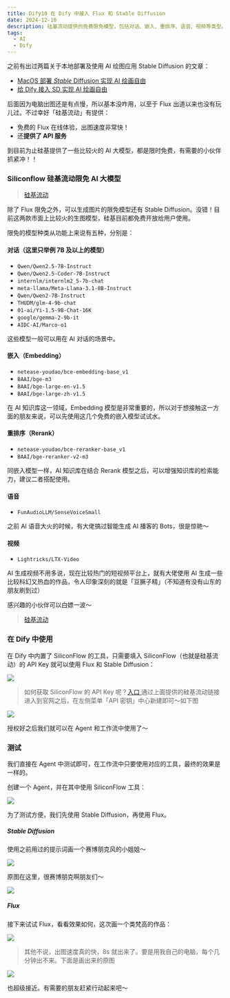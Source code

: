 ```yaml
---
title: Dify10 在 Dify 中接入 Flux 和 Stable Diffusion
date: 2024-12-10
description: 硅基流动提供的免费限免模型，包括对话、嵌入、重排序、语音、视频等类型。在 Dify 中使用时需填入硅基流动的 API Key 即可。
tags:
  - AI
  - Dify
---
```

之前有出过两篇关于本地部署及使用 AI 绘图应用 Stable Diffusion 的文章：

* [MacOS 部署 ](https://mp.weixin.qq.com/s/JZ6Hflg6-ZcYbRYGrcfabw)*[Stable](https://mp.weixin.qq.com/s/JZ6Hflg6-ZcYbRYGrcfabw)*[ Diffusion 实现 AI 绘画自由](https://mp.weixin.qq.com/s/JZ6Hflg6-ZcYbRYGrcfabw)
* [给 Dify 接入 SD 实现 AI 绘画自由](https://mp.weixin.qq.com/s/vIUycZfhlFTGhhSSDcUJ6g)

后面因为电脑出图还是有点慢，所以基本没咋用，以至于 Flux 出道以来也没有玩儿过。不过幸好「硅基流动」有提供：

* 免费的 Flux 在线体验，出图速度非常快！
* 还**提供了 API 服务**

到目前为止硅基提供了一些比较火的 AI 大模型，都是限时免费，有需要的小伙伴抓紧冲！！

### Siliconflow 硅基流动限免 AI 大模型

> [硅基流动](https://cloud.siliconflow.cn/i/vhHfOKhq)

除了 Flux 限免之外，可以生成图片的限免模型还有 Stable Diffusion。没错！目前这两款市面上比较火的生图模型，硅基目前都免费开放给用户使用。

限免的模型种类从功能上来说有五种，分别是：

#### 对话（这里只举例 7B 及以上的模型）

* `Qwen/Qwen2.5-7B-Instruct`
* `Qwen/Qwen2.5-Coder-7B-Instruct`
* `internlm/internlm2_5-7b-chat`
* `meta-llama/Meta-Llama-3.1-8B-Instruct`
* `Qwen/Qwen2-7B-Instruct`
* `THUDM/glm-4-9b-chat`
* `01-ai/Yi-1.5-9B-Chat-16K`
* `google/gemma-2-9b-it`
* `AIDC-AI/Marco-o1`

这些模型一般可以用在 AI 对话的场景中。

#### 嵌入（Embedding）

* `netease-youdao/bce-embedding-base_v1`
* `BAAI/bge-m3`
* `BAAI/bge-large-en-v1.5`
* `BAAI/bge-large-zh-v1.5`

在 AI 知识库这一领域，Embedding 模型是非常重要的，所以对于想接触这一方面的朋友来说，可以先使用这几个免费的嵌入模型试试水。

#### 重排序（Rerank）

* `netease-youdao/bce-reranker-base_v1`
* `BAAI/bge-reranker-v2-m3`

同嵌入模型一样，AI 知识库在结合 Rerank 模型之后，可以增强知识库的检索能力，建议二者搭配使用。

#### 语音

* `FunAudioLLM/SenseVoiceSmall`

之前 AI 语音大火的时候，有大佬搞过智能生成 AI 播客的 Bots，很是惊艳～

#### 视频

* `Lightricks/LTX-Video`

AI 生成视频不用多说，现在比较热门的短视频平台上，就有大佬使用 AI 生成一些比较科幻又热血的作品，令人印象深刻的就是「豆撅子精」（不知道有没有山东的朋友刷到过）

感兴趣的小伙伴可以白嫖一波～

> [硅基流动](https://cloud.siliconflow.cn/i/vhHfOKhq)

### 在 Dify 中使用

在 Dify 中内置了 SiliconFlow 的工具，只需要填入 SiliconFlow（也就是硅基流动）的 API Key 就可以使用 Flux 和 Stable Diffusion：

![](assets/0u0gBp4L39VZtrOxkXmuU2d6xPJa06AmOeY4K4yHT9Y=.webp)

> 如何获取 SiliconFlow 的 API Key 呢？[入口
> ](https://cloud.siliconflow.cn/i/vhHfOKhq)通过上面提供的硅基流动链接进入到官网之后，在左侧菜单「API 密钥」中心新建即可～如下图

![](assets/sGojQPFIkOr236qbaGlXIaU278kOX6iJi31_4bfsSag=.webp)

授权好之后我们就可以在 Agent 和工作流中使用了～

### 测试

我们直接在 Agent 中测试即可，在工作流中只要使用对应的工具，最终的效果是一样的。

创建一个 Agent，并在其中使用 SiliconFlow 工具：

![](assets/VNiLNFxBPrrDkOW3N0hwJfqRlPAbz8-dKKAp68ZUtEA=.webp)

为了测试方便，我们先使用 Stable Diffusion，再使用 Flux。

##### Stable Diffusion

使用之前用过的提示词画一个赛博朋克风的小姐姐～

![](assets/OEZRsyIbziuYNIGI-puG4VOMepC_rv51Vx96Pn7yeDM=.webp)

原图在这里，很赛博朋克啊朋友们～

![](assets/sDINR7VOTD54J2_5OxaQxxxwfvzaMFmDlrlZyRmIQdQ=.webp)

##### Flux

接下来试试 Flux，看看效果如何，这次画一个类梵高的作品：

![](assets/SKpGnt-zyOZMmmKXIkVyiSZcd6UkD5hXYcPsPdCBnVw=.webp)

> 其他不说，出图速度真的快，8s 就出来了。要是用我自己的电脑，每个几分钟出不来。下面是画出来的原图

![](assets/UjC7H9kJlEjmM8HrvHZpCUUn69zCf7GwWtQJp-KWGWw=.webp)

也超级接近。有需要的朋友赶紧行动起来吧～
